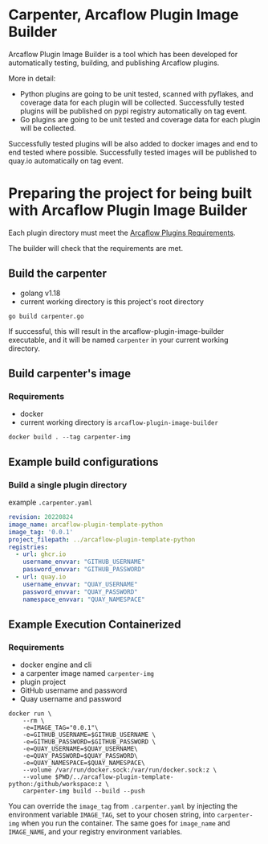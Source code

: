 # Carpenter, Arcaflow Plugin Image Builder

Arcaflow Plugin Image Builder is a tool which has been developed for automatically testing, building, and publishing Arcaflow plugins.

More in detail:
* Python plugins are going to be unit tested, scanned with pyflakes, and coverage data for each plugin will be collected.
  Successfully tested plugins will be published on pypi registry automatically on tag event.
* Go plugins are going to be unit tested and coverage data for each plugin will be collected.

Successfully tested plugins will be also added to docker images and end to end tested where possible.
Successfully tested images will be published to quay.io automatically on tag event.

# Preparing the project for being built with Arcaflow Plugin Image Builder

Each plugin directory must meet the [Arcaflow Plugins Requirements](https://github.com/arcalot/arcaflow-plugins#requirements-for-plugins).

The builder will check that the requirements are met.

## Build the carpenter

* golang v1.18
* current working directory is this project's root directory

```shell
go build carpenter.go
```

If successful, this will result in the arcaflow-plugin-image-builder executable, and it will be named `carpenter` in your current working directory.

## Build carpenter's image

### Requirements

* docker
* current working directory is `arcaflow-plugin-image-builder`

```shell
docker build . --tag carpenter-img
```

## Example build configurations

### Build a single plugin directory

example `.carpenter.yaml`
```yaml
revision: 20220824
image_name: arcaflow-plugin-template-python
image_tag: '0.0.1'
project_filepath: ../arcaflow-plugin-template-python
registries:
  - url: ghcr.io
    username_envvar: "GITHUB_USERNAME"
    password_envvar: "GITHUB_PASSWORD"
  - url: quay.io
    username_envvar: "QUAY_USERNAME"
    password_envvar: "QUAY_PASSWORD"
    namespace_envvar: "QUAY_NAMESPACE"
```

## Example Execution Containerized

### Requirements

* docker engine and cli
* a carpenter image named `carpenter-img`
* plugin project
* GitHub username and password
* Quay username and password

```shell
docker run \
    --rm \
    -e=IMAGE_TAG="0.0.1"\
    -e=GITHUB_USERNAME=$GITHUB_USERNAME \
    -e=GITHUB_PASSWORD=$GITHUB_PASSWORD \
    -e=QUAY_USERNAME=$QUAY_USERNAME\
    -e=QUAY_PASSWORD=$QUAY_PASSWORD\
    -e=QUAY_NAMESPACE=$QUAY_NAMESPACE\
    --volume /var/run/docker.sock:/var/run/docker.sock:z \
    --volume $PWD/../arcaflow-plugin-template-python:/github/workspace:z \
    carpenter-img build --build --push
```

You can override the `image_tag` from `.carpenter.yaml` by injecting the environment variable `IMAGE_TAG`, set to your chosen string, into
`carpenter-img` when you run the container. The same goes for `image_name` and `IMAGE_NAME`, and your registry environment variables.
